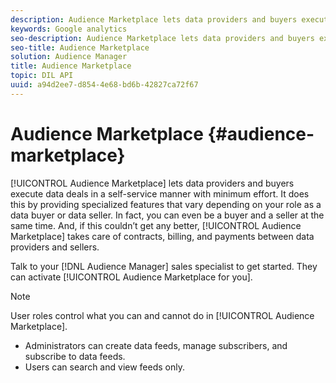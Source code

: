 ```yaml
---
description: Audience Marketplace lets data providers and buyers execute data deals in a self-service manner with minimum effort. It does this by providing specialized features that vary depending on your role as a data buyer or data seller. In fact, you can even be a buyer and a seller at the same time. And, if this couldn’t get any better, Audience Marketplace takes care of contracts, billing, and payments between data providers and sellers.
keywords: Google analytics
seo-description: Audience Marketplace lets data providers and buyers execute data deals in a self-service manner with minimum effort. It does this by providing specialized features that vary depending on your role as a data buyer or data seller. In fact, you can even be a buyer and a seller at the same time. And, if this couldn’t get any better, Audience Marketplace takes care of contracts, billing, and payments between data providers and sellers.
seo-title: Audience Marketplace
solution: Audience Manager
title: Audience Marketplace
topic: DIL API
uuid: a94d2ee7-d854-4e68-bd6b-42827ca72f67
---
```


# Audience Marketplace {#audience-marketplace}

[!UICONTROL Audience Marketplace] lets data providers and buyers execute data deals in a self-service manner with minimum effort. It does this by providing specialized features that vary depending on your role as a data buyer or data seller. In fact, you can even be a buyer and a seller at the same time. And, if this couldn’t get any better, [!UICONTROL Audience Marketplace] takes care of contracts, billing, and payments between data providers and sellers.

Talk to your [!DNL Audience Manager] sales specialist to get started. They can activate [!UICONTROL Audience Marketplace for you].

>[!NOTE]
>
>User roles control what you can and cannot do in [!UICONTROL Audience Marketplace].
>
> * Administrators can create data feeds, manage subscribers, and subscribe to data feeds.
> * Users can search and view feeds only.